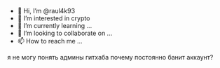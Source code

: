 - 👋 Hi, I’m @raul4k93
- 👀 I’m interested in crypto
- 🌱 I’m currently learning ...
- 💞️ I’m looking to collaborate on ...
- 📫 How to reach me ...

<!---
raul4k93/raul4k93 is a ✨ special ✨ repository because its `README.md` (this file) appears on your GitHub profile.
You can click the Preview link to take a look at your changes.
--->
я не могу понять админы гитхаба почему постоянно банит аккаунт?
